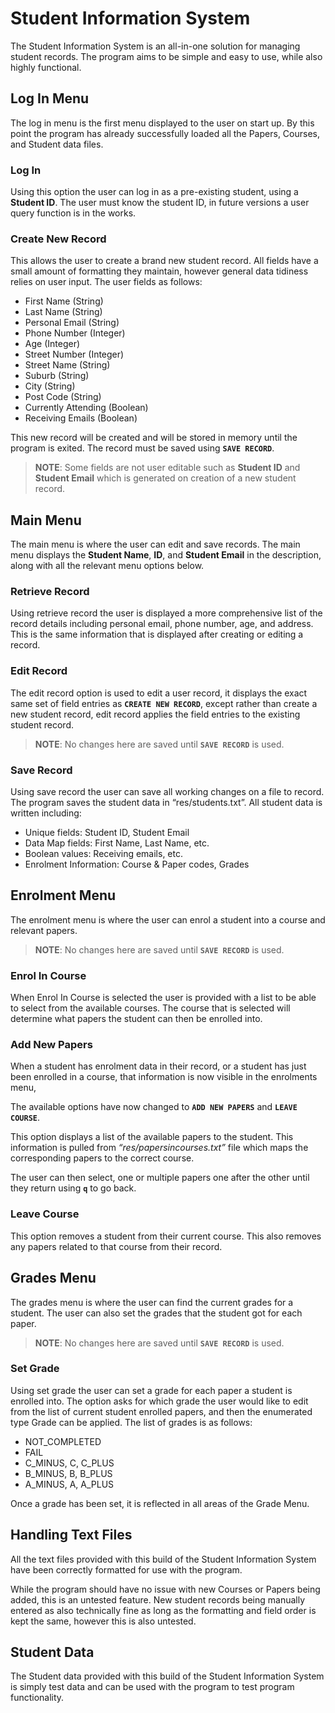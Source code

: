 # Student Information System

The Student Information System is an all-in-one solution for managing student records. The program aims to be simple and easy to use, while also highly functional.

## Log In Menu

The log in menu is the first menu displayed to the user on start up. By this point the program has already successfully loaded all the Papers, Courses, and Student data files.

### Log In

Using this option the user can log in as a pre-existing student, using a **Student ID**. The user must know the student ID, in future versions a user query function is in the works.

### Create New Record

This allows the user to create a brand new student record. All fields have a small amount of formatting they maintain, however general data tidiness relies on user input. The user fields as follows:

 - First Name (String)
 - Last Name (String)
 - Personal Email (String)
 - Phone Number (Integer)
 - Age (Integer)
 - Street Number (Integer)
 - Street Name (String)
 - Suburb (String)
 - City (String)
 - Post Code (String)
 - Currently Attending (Boolean)
 - Receiving Emails (Boolean)

This new record will be created and will be stored in memory until the program is exited. The record must be saved using **`SAVE RECORD`**.

> **NOTE**: Some fields are not user editable such as **Student ID** and **Student Email** which is generated on creation of a new student record.

## Main Menu

The main menu is where the user can edit and save records. The main menu displays the **Student Name**, **ID**, and **Student Email** in the description, along with all the relevant menu options below.

### Retrieve Record

Using retrieve record the user is displayed a more comprehensive list of the record details including personal email, phone number, age, and address. This is the same information that is displayed after creating or editing a record.

### Edit Record

The edit record option is used to edit a user record, it displays the exact same set of field entries as **`CREATE NEW RECORD`**, except rather than create a new student record, edit record applies the field entries to the existing student record.

> **NOTE**: No changes here are saved until **`SAVE RECORD`** is used.

### Save Record

Using save record the user can save all working changes on a file to record. The program saves the student data in “res/students.txt”. All student data is written including:

 - Unique fields: Student ID, Student Email
 - Data Map fields: First Name, Last Name, etc.
 - Boolean values: Receiving emails, etc.
 - Enrolment Information: Course & Paper codes, Grades

## Enrolment Menu

The enrolment menu is where the user can enrol a student into a course and relevant papers.

> **NOTE**: No changes here are saved until **`SAVE RECORD`** is used.

### Enrol In Course

When Enrol In Course is selected the user is provided with a list to be able to select from the available courses. The course that is selected will determine what papers the student can then be enrolled into.

### Add New Papers

When a student has enrolment data in their record, or a student has just been enrolled in a course, that information is now visible in the enrolments menu,

The available options have now changed to **`ADD NEW PAPERS`** and **`LEAVE COURSE`**.

This option displays a list of the available papers to the student. This information is pulled from *“res/papersincourses.txt”* file which maps the corresponding papers to the correct course.

The user can then select, one or multiple papers one after the other until they return using **`q`** to go back.

### Leave Course

This option removes a student from their current course. This also removes any papers related to that course from their record.

## Grades Menu

The grades menu is where the user can find the current grades for a student. The user can also set the grades that the student got for each paper.

> **NOTE**: No changes here are saved until **`SAVE RECORD`** is used.

### Set Grade

Using set grade the user can set a grade for each paper a student is enrolled into. The option asks for which grade the user would like to edit from the list of current student enrolled papers, and then the enumerated type Grade can be applied. The list of grades is as follows:

- NOT_COMPLETED
- FAIL
- C_MINUS, C, C_PLUS
- B_MINUS, B, B_PLUS
- A_MINUS, A, A_PLUS
    
Once a grade has been set, it is reflected in all areas of the Grade Menu.
    
## Handling Text Files

All the text files provided with this build of the Student Information System have been correctly formatted for use with the program.
    
While the program should have no issue with new Courses or Papers being added, this is an untested feature. New student records being manually entered as also technically fine as long as the formatting and field order is kept the same, however this is also untested.
    
## Student Data

The Student data provided with this build of the Student Information System is simply test data and can be used with the program to test program functionality.
